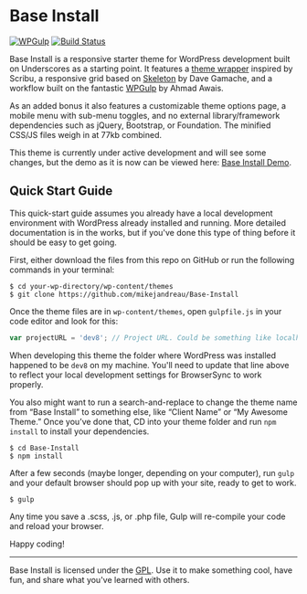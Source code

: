 Base Install
===

[![WPGulp](https://img.shields.io/badge/Built%20For%20WordPress-%E2%93%A6-lightgrey.svg?style=flat-square)](https://github.com/mikejandreau/baseinstall) [![Build Status](https://travis-ci.org/Automattic/_s.svg?branch=master)](https://travis-ci.org/Automattic/_s)

Base Install is a responsive starter theme for WordPress development built on Underscores as a starting point. It features a [theme wrapper](http://scribu.net/wordpress/theme-wrappers.html) inspired by Scribu, a responsive grid based on [Skeleton](http://getskeleton.com/) by Dave Gamache, and a workflow built on the fantastic [WPGulp](https://labs.ahmadawais.com/WPGulp/) by Ahmad Awais. 

As an added bonus it also features a customizable theme options page, a mobile menu with sub-menu toggles, and no external library/framework dependencies such as jQuery, Bootstrap, or Foundation. The minified CSS/JS files weigh in at 77kb combined.

This theme is currently under active development and will see some changes, but the demo as it is now can be viewed here: [Base Install Demo](http://losaidos.com/dev/baseinstall).



Quick Start Guide
---

This quick-start guide assumes you already have a local development environment with WordPress already installed and running. More detailed documentation is in the works, but if you've done this type of thing before it should be easy to get going.

First, either download the files from this repo on GitHub or run the following commands in your terminal:

```shell
$ cd your-wp-directory/wp-content/themes
$ git clone https://github.com/mikejandreau/Base-Install
```

Once the theme files are in <code>wp-content/themes</code>, open <code>gulpfile.js</code> in your code editor and look for this:

```javascript
var projectURL = 'dev8'; // Project URL. Could be something like localhost:8888.
```

When developing this theme the folder where WordPress was installed happened to be <code>dev8</code> on my machine. You'll need to update that line above to reflect your local development settings for BrowserSync to work properly.

You also might want to run a search-and-replace to change the theme name from “Base Install” to something else, like “Client Name” or “My Awesome Theme.” Once you’ve done that, CD into your theme folder and run <code>npm install</code> to install your dependencies.

```shell
$ cd Base-Install
$ npm install
```

After a few seconds (maybe longer, depending on your computer), run <code>gulp</code> and your default browser should pop up with your site, ready to get to work.

```shell
$ gulp
```

Any time you save a .scss, .js, or .php file, Gulp will re-compile your code and reload your browser.

Happy coding!

***

Base Install is licensed under the [GPL](https://en.wikipedia.org/wiki/GNU_General_Public_License). Use it to make something cool, have fun, and share what you've learned with others.